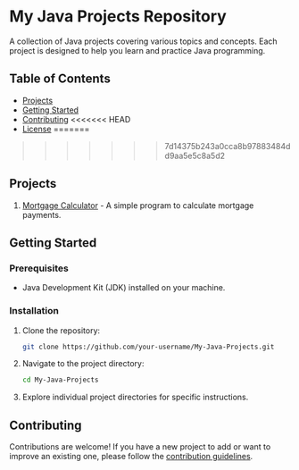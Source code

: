 # My Java Projects Repository

A collection of Java projects covering various topics and concepts. Each project is designed to help you learn and practice Java programming.

## Table of Contents

- [Projects](#projects)
- [Getting Started](#getting-started)
- [Contributing](#contributing)
<<<<<<< HEAD
- [License](#license)
=======
>>>>>>> 7d14375b243a0cca8b97883484dd9aa5e5c8a5d2

## Projects

1. [Mortgage Calculator](MortgageCalculator/README.md) - A simple program to calculate mortgage payments.

<!-- Add new projects here with links to their READMEs -->

## Getting Started

### Prerequisites

- Java Development Kit (JDK) installed on your machine.

### Installation

1. Clone the repository:

   ```bash
   git clone https://github.com/your-username/My-Java-Projects.git
   ```

2. Navigate to the project directory:

   ```bash
   cd My-Java-Projects
   ```

3. Explore individual project directories for specific instructions.

## Contributing

Contributions are welcome! If you have a new project to add or want to improve an existing one, please follow the [contribution guidelines](CONTRIBUTING.md).
